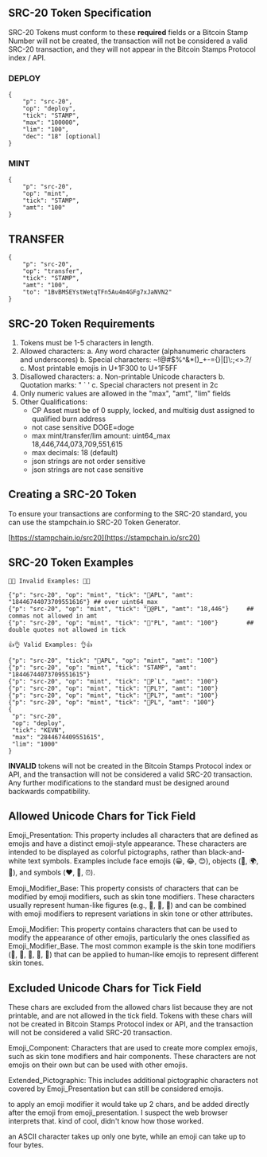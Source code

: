 ## SRC-20 Token Specification

 SRC-20 Tokens must conform to these **required** fields or a Bitcoin Stamp Number will not be created, the transaction will not be considered a valid SRC-20 transaction, and they will not appear in the Bitcoin Stamps Protocol index / API. 

### DEPLOY
```
{
    "p": "src-20", 
    "op": "deploy", 
    "tick": "STAMP",
    "max": "100000", 
    "lim": "100",
    "dec": "18" [optional]
}
```
### MINT
```
{
    "p": "src-20", 
    "op": "mint", 
    "tick": "STAMP", 
    "amt": "100"
}
```
## TRANSFER
```
{
    "p": "src-20", 
    "op": "transfer", 
    "tick": "STAMP", 
    "amt": "100",
    "to": "1BvBMSEYstWetqTFn5Au4m4GFg7xJaNVN2"
}
```

## SRC-20 Token Requirements

1. Tokens must be 1-5 characters in length.
2. Allowed characters:
   a. Any word character (alphanumeric characters and underscores)
   b. Special characters: ~!@#$%^&*()_+\-={}|[\]\\:;<>.?/
   c. Most printable emojis in U+1F300 to U+1F5FF
3. Disallowed characters:
   a. Non-printable Unicode characters
   b. Quotation marks: " ` '
   c. Special characters not present in 2c
4. Only numeric values are allowed in the "max", "amt", "lim" fields
4. Other Qualifications:
    - CP Asset must be of 0 supply, locked, and multisig dust assigned to qualified burn address
    - not case sensitive DOGE=doge
    - max mint/transfer/lim amount: uint64_max 18,446,744,073,709,551,615 
    - max decimals: 18 (default)
    - json strings are not order sensitive
    - json strings are not case sensitive

## Creating a SRC-20 Token

To ensure your transactions are conforming to the SRC-20 standard, you can use the stampchain.io SRC-20 Token Generator.

[https://stampchain.io/src20](https://stampchain.io/src20)

## SRC-20 Token Examples

```
🔺🔺 Invalid Examples: 🚫🚫

{"p": "src-20", "op": "mint", "tick": "🙂APL", "amt": "18446744073709551616"} ## over uint64_max
{"p": "src-20", "op": "mint", "tick": "🙂@PL", "amt": "18,446"}     ## commas not allowed in amt
{"p": "src-20", "op": "mint", "tick": "🙂"PL", "amt": "100"}        ## double quotes not allowed in tick
```
```
👍👌 Valid Examples: 👌👍

{"p": "src-20", "tick": "🙂APL", "op": "mint", "amt": "100"}
{"p": "src-20", "op": "mint", "tick": "STAMP", "amt": "18446744073709551615"}
{"p": "src-20", "op": "mint", "tick": "🙂P`L", "amt": "100"}
{"p": "src-20", "op": "mint", "tick": "🙂PL?", "amt": "100"}
{"p": "src-20", "op": "mint", "tick": "🙂PL?", "amt": "100"}
{"p": "src-20", "op": "mint", "tick": "🙂PL", "amt": "100"}
{
 "p": "src-20",
 "op": "deploy",
 "tick": "KEVN",
 "max": "2844674409551615",
 "lim": "1000"
}
```

**INVALID** tokens will not be created in the Bitcoin Stamps Protocol index or API, and the transaction will not be considered a valid SRC-20 transaction. Any further modifications to the standard must be designed around backwards compatibility.


## Allowed Unicode Chars for Tick Field


Emoji_Presentation: This property includes all characters that are defined as emojis and have a distinct emoji-style appearance. These characters are intended to be displayed as colorful pictographs, rather than black-and-white text symbols. Examples include face emojis (😀, 😂, 😊), objects (🚗, 🌍, 🍕), and symbols (❤️, 🚫, ⏰).

Emoji_Modifier_Base: This property consists of characters that can be modified by emoji modifiers, such as skin tone modifiers. These characters usually represent human-like figures (e.g., 👩, 👨, 🤳) and can be combined with emoji modifiers to represent variations in skin tone or other attributes.

Emoji_Modifier: This property contains characters that can be used to modify the appearance of other emojis, particularly the ones classified as Emoji_Modifier_Base. The most common example is the skin tone modifiers (🏻, 🏼, 🏽, 🏾, 🏿) that can be applied to human-like emojis to represent different skin tones.


## Excluded Unicode Chars for Tick Field

These chars are excluded from the allowed chars list because they are not printable, and are not allowed in the tick field. Tokens with these chars will not be created in Bitcoin Stamps Protocol index or API, and the transaction will not be considered a valid SRC-20 transaction.



Emoji_Component: Characters that are used to create more complex emojis, such as skin tone modifiers and hair components. These characters are not emojis on their own but can be used with other emojis.

Extended_Pictographic: This includes additional pictographic characters not covered by Emoji_Presentation but can still be considered emojis.

to apply an emoji modifier it would take up 2 chars, and be added directly after the emoji from emoji_presentation.  I suspect the web browser interprets that. kind of cool, didn't know how those worked.

an ASCII character takes up only one byte, while an emoji can take up to four bytes.